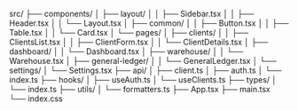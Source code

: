 src/
├── components/
│   ├── layout/
│   │   ├── Sidebar.tsx
│   │   ├── Header.tsx
│   │   └── Layout.tsx
│   ├── common/
│   │   ├── Button.tsx
│   │   ├── Table.tsx
│   │   └── Card.tsx
│   └── pages/
│       ├── clients/
│       │   ├── ClientsList.tsx
│       │   ├── ClientForm.tsx
│       │   └── ClientDetails.tsx
│       ├── dashboard/
│       │   └── Dashboard.tsx
│       ├── warehouse/
│       │   └── Warehouse.tsx
│       ├── general-ledger/
│       │   └── GeneralLedger.tsx
│       └── settings/
│           └── Settings.tsx
├── api/
│   ├── client.ts
│   ├── auth.ts
│   └── index.ts
├── hooks/
│   ├── useAuth.ts
│   └── useClients.ts
├── types/
│   └── index.ts
├── utils/
│   └── formatters.ts
├── App.tsx
├── main.tsx
└── index.css
